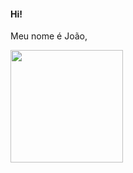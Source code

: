 #### Hi! 
Meu nome é João,

<div>
  <a href="https://github.com/JoaoVitorViana">
  <div style="display: inline_block">
  <img height="180em" src="https://github-readme-stats.vercel.app/api/top-langs/?username=JoaoVitorViana&layout=compact&langs_count=7&theme=tokyonight"/>
    </div>
</div>
